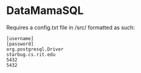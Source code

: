 # DataMamaSQL
Requires a config.txt file in /src/ formatted as such:

```
[username]
[password]
org.postgresql.Driver
starbug.cs.rit.edu
5432
5432
```
